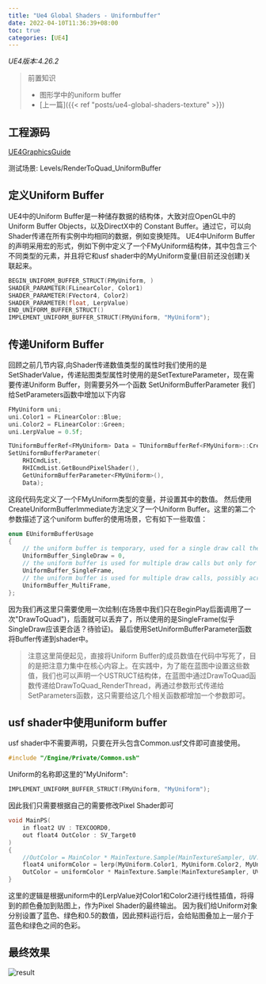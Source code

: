 ```yaml
---
title: "Ue4 Global Shaders - Uniformbuffer"
date: 2022-04-10T11:36:39+08:00
toc: true
categories: [UE4]
---
```


*UE4版本:4.26.2*

>前置知识
> - 图形学中的uniform buffer
> - [上一篇]({{< ref "posts/ue4-global-shaders-texture" >}})

## 工程源码
[UE4GraphicsGuide](https://github.com/inlet511/UEGrahpicsGuide/releases/tag/DrawToQuad_UniformBuffer)

测试场景: Levels/RenderToQuad_UniformBuffer



## 定义Uniform Buffer
UE4中的Uniform Buffer是一种储存数据的结构体，大致对应OpenGL中的 Uniform Buffer Objects，以及DirectX中的 Constant Buffer。通过它，可以向Shader传递在所有实例中均相同的数据，例如变换矩阵。
UE4中Uniform Buffer的声明采用宏的形式，例如下例中定义了一个FMyUniform结构体，其中包含三个不同类型的元素，并且将它和usf shader中的MyUniform变量(目前还没创建)关联起来。
```cpp
BEGIN_UNIFORM_BUFFER_STRUCT(FMyUniform, )
SHADER_PARAMETER(FLinearColor, Color1)
SHADER_PARAMETER(FVector4, Color2)
SHADER_PARAMETER(float, LerpValue)
END_UNIFORM_BUFFER_STRUCT()
IMPLEMENT_UNIFORM_BUFFER_STRUCT(FMyUniform, "MyUniform");
```
## 传递Uniform Buffer
回顾之前几节内容,向Shader传递数值类型的属性时我们使用的是SetShaderValue，传递贴图类型属性时使用的是SetTextureParameter，现在需要传递Uniform Buffer，则需要另外一个函数 SetUniformBufferParameter
我们给SetParameters函数中增加以下内容
```cpp
FMyUniform uni;
uni.Color1 = FLinearColor::Blue;
uni.Color2 = FLinearColor::Green;
uni.LerpValue = 0.5f;

TUniformBufferRef<FMyUniform> Data = TUniformBufferRef<FMyUniform>::CreateUniformBufferImmediate(uni, UniformBuffer_SingleFrame);
SetUniformBufferParameter(
    RHICmdList, 
    RHICmdList.GetBoundPixelShader(), 
    GetUniformBufferParameter<FMyUniform>(), 
    Data);

```
这段代码先定义了一个FMyUniform类型的变量，并设置其中的数值。
然后使用CreateUniformBufferImmediate方法定义了一个Uniform Buffer。这里的第二个参数描述了这个uniform buffer的使用场景，它有如下一些取值：
```cpp
enum EUniformBufferUsage
{
	// the uniform buffer is temporary, used for a single draw call then discarded
	UniformBuffer_SingleDraw = 0,
	// the uniform buffer is used for multiple draw calls but only for the current frame
	UniformBuffer_SingleFrame,
	// the uniform buffer is used for multiple draw calls, possibly across multiple frames
	UniformBuffer_MultiFrame,
};
```
因为我们再这里只需要使用一次绘制(在场景中我们只在BeginPlay后面调用了一次"DrawToQuad")，后面就可以丢弃了，所以使用的是SingleFrame(似乎SingleDraw应该更合适？待验证)。
最后使用SetUniformBufferParameter函数将Buffer传递到shader中。

>注意这里简便起见，直接将Uniform Buffer的成员数值在代码中写死了，目的是把注意力集中在核心内容上。在实践中，为了能在蓝图中设置这些数值，我们也可以声明一个USTRUCT结构体，在蓝图中通过DrawToQuad函数传递给DrawToQuad_RenderThread，再通过参数形式传递给SetParameters函数，这只需要给这几个相关函数都增加一个参数即可。

## usf shader中使用uniform buffer
usf shader中不需要声明，只要在开头包含Common.usf文件即可直接使用。
```cpp
#include "/Engine/Private/Common.ush"
```
Uniform的名称即这里的"MyUniform":
```cpp
IMPLEMENT_UNIFORM_BUFFER_STRUCT(FMyUniform, "MyUniform");
```
因此我们只需要根据自己的需要修改Pixel Shader即可

```cpp
void MainPS(
    in float2 UV : TEXCOORD0,
    out float4 OutColor : SV_Target0
)
{
    //OutColor = MainColor * MainTexture.Sample(MainTextureSampler, UV.xy);
    float4 uniformColor = lerp(MyUniform.Color1, MyUniform.Color2, MyUniform.LerpValue);
    OutColor = uniformColor * MainTexture.Sample(MainTextureSampler, UV.xy);
}
```
这里的逻辑是根据uniform中的LerpValue对Color1和Color2进行线性插值，将得到的颜色叠加到贴图上，作为Pixel Shader的最终输出。
因为我们给Uniform对象分别设置了蓝色、绿色和0.5的数值，因此预料运行后，会给贴图叠加上一层介于蓝色和绿色之间的色彩。

## 最终效果
![result](./result.png)